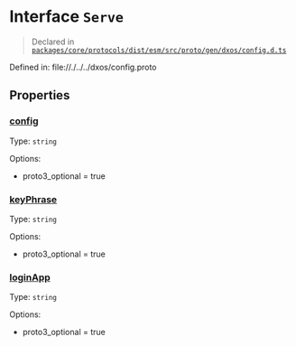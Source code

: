 # Interface `Serve`
> Declared in [`packages/core/protocols/dist/esm/src/proto/gen/dxos/config.d.ts`]()

Defined in:
   file://./../../dxos/config.proto

## Properties
### [config]()
Type: <code>string</code>

Options:
  - proto3_optional = true

### [keyPhrase]()
Type: <code>string</code>

Options:
  - proto3_optional = true

### [loginApp]()
Type: <code>string</code>

Options:
  - proto3_optional = true
